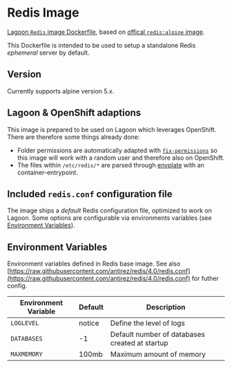 # Redis Image

[Lagoon `Redis` image Dockerfile](https://github.com/amazeeio/lagoon/blob/master/images/redis/Dockerfile),
based on [offical `redis:alpine` image](https://hub.docker.com/_/redis/).

This Dockerfile is intended to be used to setup a standalone Redis *ephemeral*
server by default.

## Version

Currently supports alpine version 5.x.

## Lagoon & OpenShift adaptions

This image is prepared to be used on Lagoon which leverages OpenShift.
There are therefore some things already done:

- Folder permissions are automatically adapted with [`fix-permissions`](https://github.com/sclorg/s2i-base-container/blob/master/core/root/usr/bin/fix-permissions)
so this image will work with a random user and therefore also on OpenShift.
- The files within `/etc/redis/*` are parsed through [envplate](https://github.com/kreuzwerker/envplate)
with an container-entrypoint.

## Included `redis.conf` configuration file

The image ships a *default* Redis configuration file, optimized to work on Lagoon.
Some options are configurable via environments variables (see [Environment Variables](#environment-variables)).

## Environment Variables

Environment variables defined in Redis base image. See also
[https://raw.githubusercontent.com/antirez/redis/4.0/redis.conf](https://raw.githubusercontent.com/antirez/redis/4.0/redis.conf)
for futher config.

| Environment Variable| Default   | Description                                    |
| --------------------| ----------| -----------------------------------------------|
| `LOGLEVEL`          |   notice  | Define the level of logs                       |
| `DATABASES`         |   -1      | Default number of databases created at startup |
| `MAXMEMORY`         |   100mb   | Maximum amount of memory                       |
